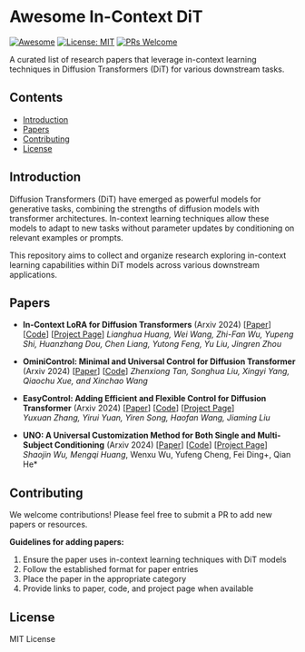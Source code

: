 # Awesome In-Context DiT

[![Awesome](https://awesome.re/badge.svg)](https://awesome.re)
[![License: MIT](https://img.shields.io/badge/License-MIT-yellow.svg)](https://opensource.org/licenses/MIT)
[![PRs Welcome](https://img.shields.io/badge/PRs-welcome-brightgreen.svg?style=flat-square)](http://makeapullrequest.com)

A curated list of research papers that leverage in-context learning techniques in Diffusion Transformers (DiT) for various downstream tasks.

## Contents

- [Introduction](#introduction)
- [Papers](#papers)
- [Contributing](#contributing)
- [License](#license)

## Introduction

Diffusion Transformers (DiT) have emerged as powerful models for generative tasks, combining the strengths of diffusion models with transformer architectures. In-context learning techniques allow these models to adapt to new tasks without parameter updates by conditioning on relevant examples or prompts.

This repository aims to collect and organize research exploring in-context learning capabilities within DiT models across various downstream applications.

## Papers

- **In-Context LoRA for Diffusion Transformers** (Arxiv 2024) [[Paper](https://arxiv.org/abs/2504.02160)] [[Code](https://github.com/ali-vilab/In-Context-LoRA)] [[Project Page](https://ali-vilab.github.io/In-Context-LoRA-Page)]
  *Lianghua Huang, Wei Wang, Zhi-Fan Wu, Yupeng Shi, Huanzhang Dou, Chen Liang, Yutong Feng, Yu Liu, Jingren Zhou*
  
- **OminiControl: Minimal and Universal Control for Diffusion Transformer** (Arxiv 2024) [[Paper](https://arxiv.org/abs/2504.02160)] [[Code](https://github.com/Yuanshi9815/OminiControl)]
  *Zhenxiong Tan, Songhua Liu, Xingyi Yang, Qiaochu Xue, and Xinchao Wang*
  
- **EasyControl: Adding Efficient and Flexible Control for Diffusion Transformer** (Arxiv 2024) [[Paper](https://arxiv.org/pdf/2503.07027)] [[Code](https://github.com/Xiaojiu-z/EasyControl)] [[Project Page](https://easycontrolproj.github.io/)]  
  *Yuxuan Zhang, Yirui Yuan, Yiren Song, Haofan Wang, Jiaming Liu*

- **UNO: A Universal Customization Method for Both Single and Multi-Subject Conditioning** (Arxiv 2024) [[Paper](https://arxiv.org/abs/2504.02160)] [[Code](https://github.com/bytedance/UNO)] [[Project Page](https://bytedance.github.io/UNO/)]  
  *Shaojin Wu, Mengqi Huang*, Wenxu Wu, Yufeng Cheng, Fei Ding+, Qian He*
  
 



## Contributing

We welcome contributions! Please feel free to submit a PR to add new papers or resources.

**Guidelines for adding papers:**
1. Ensure the paper uses in-context learning techniques with DiT models
2. Follow the established format for paper entries
3. Place the paper in the appropriate category
4. Provide links to paper, code, and project page when available

## License

MIT License
